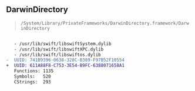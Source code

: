 ## DarwinDirectory

> `/System/Library/PrivateFrameworks/DarwinDirectory.framework/DarwinDirectory`

```diff

   - /usr/lib/swift/libswiftSystem.dylib
   - /usr/lib/swift/libswiftXPC.dylib
   - /usr/lib/swift/libswiftos.dylib
-  UUID: 741B9396-0638-328C-B389-F97B52F10554
+  UUID: 611A88F8-C753-3E54-B9FC-6388071658A1
   Functions: 1135
   Symbols:   520
   CStrings:  293

```
